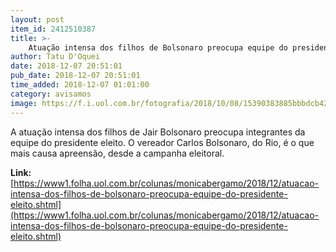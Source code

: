 ```yaml
---
layout: post
item_id: 2412510387
title: >-
    Atuação intensa dos filhos de Bolsonaro preocupa equipe do presidente eleito
author: Tatu D'Oquei
date: 2018-12-07 20:51:01
pub_date: 2018-12-07 20:51:01
time_added: 2018-12-07 01:01:00
category: avisamos
image: https://f.i.uol.com.br/fotografia/2018/10/08/15390383885bbbdcb42dfda_1539038388_3x2_md.jpg
---
```


A atuação intensa dos filhos de Jair Bolsonaro preocupa integrantes da equipe do presidente eleito. O vereador Carlos Bolsonaro, do Rio, é o que mais causa apreensão, desde a campanha eleitoral.

**Link:** [https://www1.folha.uol.com.br/colunas/monicabergamo/2018/12/atuacao-intensa-dos-filhos-de-bolsonaro-preocupa-equipe-do-presidente-eleito.shtml](https://www1.folha.uol.com.br/colunas/monicabergamo/2018/12/atuacao-intensa-dos-filhos-de-bolsonaro-preocupa-equipe-do-presidente-eleito.shtml)

